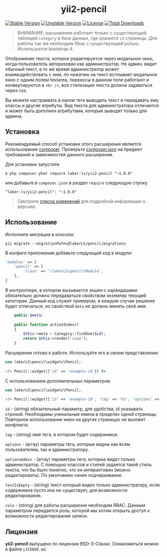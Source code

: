 <h1 align="center">
    yii2-pencil
</h1>


[![Stable Version](https://poser.pugx.org/laker-ls/yii2-pencil/v/stable)](https://packagist.org/packages/laker-ls/yii2-pencil)
[![Unstable Version](https://poser.pugx.org/laker-ls/yii2-pencil/v/unstable)](https://packagist.org/packages/laker-ls/yii2-pencil)
[![License](https://poser.pugx.org/laker-ls/yii2-pencil/license)](https://packagist.org/packages/laker-ls/yii2-pencil)
[![Total Downloads](https://poser.pugx.org/laker-ls/yii2-pencil/downloads)](https://packagist.org/packages/laker-ls/yii2-pencil)

> ВНИМАНИЕ: расширение работает только с существующей таблицей `category` в базе данных, где хранится `id` страницы.
Для работы так же необходим Rbac с существующей ролью. Используется bootstrap 4.

Отображение текста, которое редактируется через модальное окно, когда пользователь авторизован как администратор.
Не админ, видит обычный текст, в то же время администратор может взаимодействовать с ним, по нажатию на текст
всплывает модальное окно с одним полем textarea, переносы в данном поле работают и конвертируются в `<br />`, вся
стилизация текста должна задаваться через css.

Вы можете настраивать в каком теге выводить текст и передавать ему классы и другие атрибуты.
Вид текста для администратора отличается и может быть дополнен атрибутами, которые выводят только для админа.
  
## Установка

Рекомендуемый способ установки этого расширения является использование [composer](http://getcomposer.org/download/).
Проверьте [composer.json](https://github.com/laker-ls/yii2-pencil/blob/master/composer.json) на предмет требований и зависимостей данного расширения.

Для установки запустите

```
$ php composer.phar require laker-ls/yii2-pencil "~1.0.0"
```

или добавьте в `composer.json` в раздел `require` следующую строку

```
"laker-ls/yii2-pencil": "~1.0.0"
```

> Смотрите [список изменений](https://github.com/laker-ls/yii2-pencil/blob/master/CHANGE.md) для подробной информации о версиях.

## Использование
Исполните миграции в консоли:
```
yii migrate --migrationPath=@lakerLS/pencil/migrations
```

В конфиге приложения добавьте следующий код в модули:
```php
'modules' => [
    'pencil' => [
        'class' => '\lakerLS\pencil\Module',
    ],
]
```

В контроллере, в котором вызывается экшен с карандашами обязательно должно передаваться свойством экземляр текущей
категории. Данный код служит примером, в каждом случае решение будет отличаться, но свойствой `meta` не должно
менять своё имя.
```php
    public $meta;
    
    public function actionIndex()
    {
        $this->meta = Category::findOne($id);
        return $this->render('view');
    }
```

Расширение готово к работе. Используйте его в своем представлении:
```php
use lakerLS\pencil\widgets\Pencil;
           
<?= Pencil::widget(['id' => 'example-id']) ?>
```

С использованием дополнительных параметров:
```php
use lakerLS\pencil\widgets\Pencil;
           
<?= Pencil::widget(['id' => 'example-id', 'tag' => 'h2', 'options' => ['class' => 'my-class']]) ?>
```

`id` - (string) обязательный параметр, для удобства, id указывать строкой. Необходимы уникальные имена в пределах одной страницы.
Повторное использование имен на других страницах не вызовет конфликта.

`tag` - (string) имя тега, в котором будет содержимое.

`options` - (array) параметры тега, которые видны как всем пользователям, так и администратору.

`optionsAdmin` - (array) параметры тега, которые видет только администратор. С помощью классов и стилей задается такой стиль текста,
что бы было понятно, что он интерактивен (можно редактировать). По умолчанию синее подчеркивание.

`textIsEmpty` - (string) текст который виден только администратору, если содержимое пусто или не существует,
для возможности редактирования.

`role` - (string) для работы расширения необходим RBAC. Данным параметром передается роль, которой мы хотим открыть доступ
к возможности редактирования записи.

## Лицензия

**yii2-pencil** выпущено по лицензии BSD-3-Clause. Ознакомиться можно в файле `LICENSE.md`.

